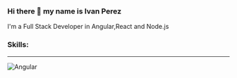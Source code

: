 ### Hi there 👋 my name is Ivan Perez

I'm a Full Stack Developer in Angular,React and Node.js

### Skills: ###
* * ** * ** * ** * *
![Angular](https://img.shields.io/badge=logo=Angular&style=for-the-badge)

